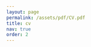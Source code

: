 ```yaml
---
layout: page
permalink: /assets/pdf/CV.pdf
title: cv
nav: true
order: 2
---
```

<!-- <a href="/assets/pdf/cv.pdf" download>Download resume</a>

<object data="/assets/pdf/cv.pdf" type="application/pdf" width="100%" height="1000px">
    <embed src="/assets/pdf/cv.pdf">
    </embed>
</object>
--> 